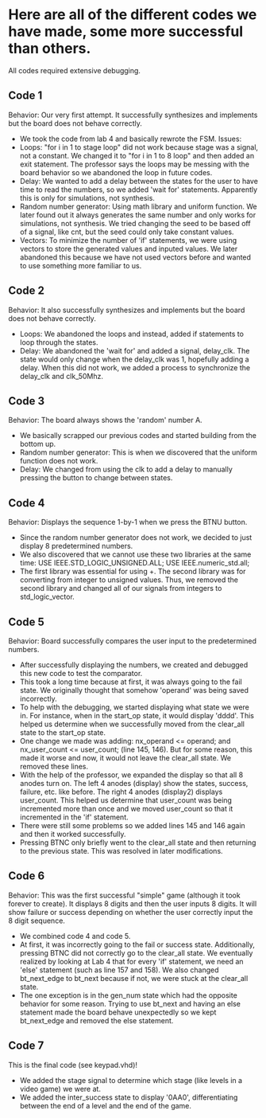 # Here are all of the different codes we have made, some more successful than others.
All codes required extensive debugging.

## Code 1
Behavior: Our very first attempt. It successfully synthesizes and implements but the board does not behave correctly.
- We took the code from lab 4 and basically rewrote the FSM.
Issues:
- Loops: "for i in 1 to stage loop" did not work because stage was a signal, not a constant. We changed it to "for i in 1 to 8 loop" and then added an exit statement. The professor says the loops may be messing with the board behavior so we abandoned the loop in future codes.
- Delay: We wanted to add a delay between the states for the user to have time to read the numbers, so we added 'wait for' statements. Apparently this is only for simulations, not synthesis.
- Random number generator: Using math library and uniform function. We later found out it always generates the same number and only works for simulations, not synthesis. We tried changing the seed to be based off of a signal, like cnt, but the seed could only take constant values.
- Vectors: To minimize the number of 'if' statements, we were using vectors to store the generated values and inputed values. We later abandoned this because we have not used vectors before and wanted to use something more familiar to us.

## Code 2
Behavior: It also successfully synthesizes and implements but the board does not behave correctly.
- Loops: We abandoned the loops and instead, added if statements to loop through the states.
- Delay: We abandoned the 'wait for' and added a signal, delay_clk. The state would only change when the delay_clk was 1, hopefully adding a delay. When this did not work, we added a process to synchronize the delay_clk and clk_50Mhz.

## Code 3
Behavior: The board always shows the 'random' number A.
- We basically scrapped our previous codes and started building from the bottom up.
- Random number generator: This is when we discovered that the uniform function does not work.
- Delay: We changed from using the clk to add a delay to manually pressing the button to change between states.

## Code 4
Behavior: Displays the sequence 1-by-1 when we press the BTNU button.
- Since the random number generator does not work, we decided to just display 8 predetermined numbers.
- We also discovered that we cannot use these two libraries at the same time: USE IEEE.STD_LOGIC_UNSIGNED.ALL; USE IEEE.numeric_std.all;
- The first library was essential for using +. The second library was for converting from integer to unsigned values. Thus, we removed the second library and changed all of our signals from integers to std_logic_vector.


## Code 5
Behavior: Board successfully compares the user input to the predetermined numbers.
- After successfully displaying the numbers, we created and debugged this new code to test the comparator.
- This took a long time because at first, it was always going to the fail state. We originally thought that somehow 'operand' was being saved incorrectly.
- To help with the debugging, we started displaying what state we were in. For instance, when in the start_op state, it would display 'dddd'. This helped us determine when we successfully moved from the clear_all state to the start_op state. 
- One change we made was adding: nx_operand <= operand; and nx_user_count <= user_count; (line 145, 146). But for some reason, this made it worse and now, it would not leave the clear_all state. We removed these lines.
- With the help of the professor, we expanded the display so that all 8 anodes turn on. The left 4 anodes (display) show the states, success, failure, etc. like before. The right 4 anodes (display2) displays user_count. This helped us determine that user_count was being incremented more than once and we moved user_count so that it incremented in the 'if' statement.
- There were still some problems so we added lines 145 and 146 again and then it worked successfully.
- Pressing BTNC only briefly went to the clear_all state and then returning to the previous state. This was resolved in later modifications.

## Code 6
Behavior: This was the first successful "simple" game (although it took forever to create). It displays 8 digits and then the user inputs 8 digits. It will show failure or success depending on whether the user correctly input the 8 digit sequence.
- We combined code 4 and code 5.
- At first, it was incorrectly going to the fail or success state. Additionally, pressing BTNC did not correctly go to the clear_all state. We eventually realized by looking at Lab 4 that for every 'if' statement, we need an 'else' statement (such as line 157 and 158). We also changed bt_next_edge to bt_next because if not, we were stuck at the clear_all state.
- The one exception is in the gen_num state which had the opposite behavior for some reason. Trying to use bt_next and having an else statement made the board behave unexpectedly so we kept bt_next_edge and removed the else statement.

 ## Code 7
 This is the final code (see keypad.vhd)!
 - We added the stage signal to determine which stage (like levels in a video game) we were at.
 - We added the inter_success state to display '0AA0', differentiating between the end of a level and the end of the game.
